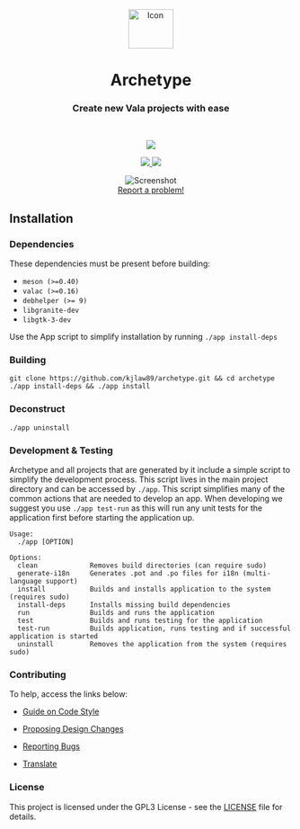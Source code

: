 <div align="center">
  <span align="center"> <img width="80" height="70" class="center" src="https://github.com/kjlaw89/archetype/blob/master/data/images/com.github.kjlaw89.archetype.png" alt="Icon"></span>
  <h1 align="center">Archetype</h1>
  <h3 align="center">Create new Vala projects with ease</h3>
</div>

<br/>

<p align="center">
    <a href="https://appcenter.elementary.io/com.github.kjlaw89.archetype">
        <img src="https://appcenter.elementary.io/badge.svg">
    </a>
</p>

<p align="center">
  <a href="https://github.com/kjlaw89/archetype/blob/master/LICENSE">
    <img src="https://img.shields.io/badge/License-GPL--3.0-blue.svg">
  </a>
  <a href="https://github.com/kjlaw89/archetype/releases">
    <img src="https://img.shields.io/badge/Release-v%201.0.0-orange.svg">
  </a>
</p>

<p align="center">
    <img  src="https://github.com/kjlaw89/archetype/blob/master/data/images/screenshot.png" alt="Screenshot"> <br>
  <a href="https://github.com/kjlaw89/archetype/issues/new"> Report a problem! </a>
</p>

## Installation

### Dependencies
These dependencies must be present before building:
 - `meson (>=0.40)`
 - `valac (>=0.16)`
 - `debhelper (>= 9)`
 - `libgranite-dev`
 - `libgtk-3-dev`

Use the App script to simplify installation by running `./app install-deps`
 
 ### Building

```
git clone https://github.com/kjlaw89/archetype.git && cd archetype
./app install-deps && ./app install
```

### Deconstruct

```
./app uninstall
```

### Development & Testing

Archetype and all projects that are generated by it include a simple script to simplify the development process. This script lives in the main project directory and can be accessed by `./app`. This script simplifies many of the common actions that are needed to develop an app. When developing we suggest you use `./app test-run` as this will run any unit tests for the application first before starting the application up.

```
Usage:
  ./app [OPTION]

Options:
  clean             Removes build directories (can require sudo)
  generate-i18n     Generates .pot and .po files for i18n (multi-language support)
  install           Builds and installs application to the system (requires sudo)
  install-deps      Installs missing build dependencies
  run               Builds and runs the application
  test              Builds and runs testing for the application
  test-run          Builds application, runs testing and if successful application is started
  uninstall         Removes the application from the system (requires sudo)
```

### Contributing

To help, access the links below:

- [Guide on Code Style](https://github.com/kjlaw89/Archetype/wiki/Guide-on-code-style)

- [Proposing Design Changes](https://github.com/kjlaw89/Archetype/wiki/Proposing-Design-Changes)

- [Reporting Bugs](https://github.com/kjlaw89/Archetype/wiki/Reporting-Bugs)

- [Translate](https://github.com/kjlaw89/Archetype/wiki/Translate)


### License

This project is licensed under the GPL3 License - see the [LICENSE](LICENSE.md) file for details.

